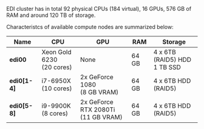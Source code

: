 EDI cluster has in total 92 physical CPUs (184 virtual), 16 GPUs, 576 GB of RAM and around 120 TB of storage.

Characteristcs of available compute nodes are summarized below:

| Name | CPU  | GPU  | RAM | Storage |
|---|---|---|---|---|
| **edi00** | Xeon Gold 6230 <br />(20 cores)  | None | 64 GB  | 4 x 6TB (RAID5) HDD<br /> 1 TB SSD|
| **edi0[1-4]** | i7-6950X<br />  (10 cores) | 2x GeForce 1080<br />  (8 GB VRAM) | 64 GB | 4 x 6TB HDD (RAID5)  |
| **edi0[5-8]**  | i9-9900K<br />  (8 cores) | 2x GeForce RTX 2080Ti<br />  (11 GB VRAM) | 64 GB  | 4 x 6TB HDD (RAID5)  |
